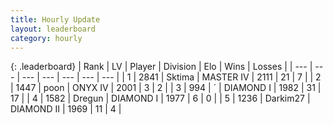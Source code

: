 ```yaml
---
title: Hourly Update
layout: leaderboard
category: hourly
---
```


{: .leaderboard}
| Rank | LV | Player | Division | Elo | Wins | Losses |
| --- | --- | --- | --- | --- | --- | --- |
| <span data-change="0">1</span> | 2841 | <span title="ID: 353063">Sktima</span> | MASTER IV | <span data-change="21">2111</span> | <span data-change="2">21</span> | <span data-change="0">7</span> |
| <span data-change="0">2</span> | 1447 | <span title="ID: 540690">poon</span> | ONYX IV | <span data-change="-15">2001</span> | <span data-change="0">3</span> | <span data-change="1">2</span> |
| <span data-change="3">3</span> | 994 | <span title="ID: 224611">´</span> | DIAMOND I | <span data-change="26">1982</span> | <span data-change="6">31</span> | <span data-change="2">17</span> |
| <span data-change="-1">4</span> | 1582 | <span title="ID: 337810">Dregun</span> | DIAMOND I | <span data-change="0">1977</span> | <span data-change="0">6</span> | <span data-change="0">0</span> |
| <span data-change="-1">5</span> | 1236 | <span title="ID: 694036">Darkim27</span> | DIAMOND II | <span data-change="0">1969</span> | <span data-change="0">11</span> | <span data-change="0">4</span> |